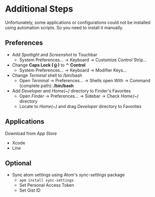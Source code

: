 # Additional Steps
Unfortunately, some applications or configurations could not be installed using automation scripts. So you need to install it manually.

## Preferences
- Add *Spotlight* and *Screenshot* to Touchbar
  - System Preferences... → Keyboard → Customize Control Strip...
- Change **Caps Lock (⇪)** to **⌃ Control**
  - System Preferences... → Keyboard → Modifier Keys...
- Change *Terminal* shell to /bin/bash
  - Open *Terminal* → Preferences... → Shells open With → Command (complete path): **/bin/bash**
- Add *Developer* and *Home(~)* directory to Finder's Favorites
  - Open *Finder* → Preferences... → Sidebar → Check *Home(~)* directory
  - Locate to *Home(~)* and drag *Developer* directory to Favorites

## Applications
Download from *App Store*
- Xcode
- Line

## Optional
- Sync atom settings using Atom's *sync-settings* package
  - `apm install sync-settings`
  - Set Personal Access Token
  - Set Gist ID
